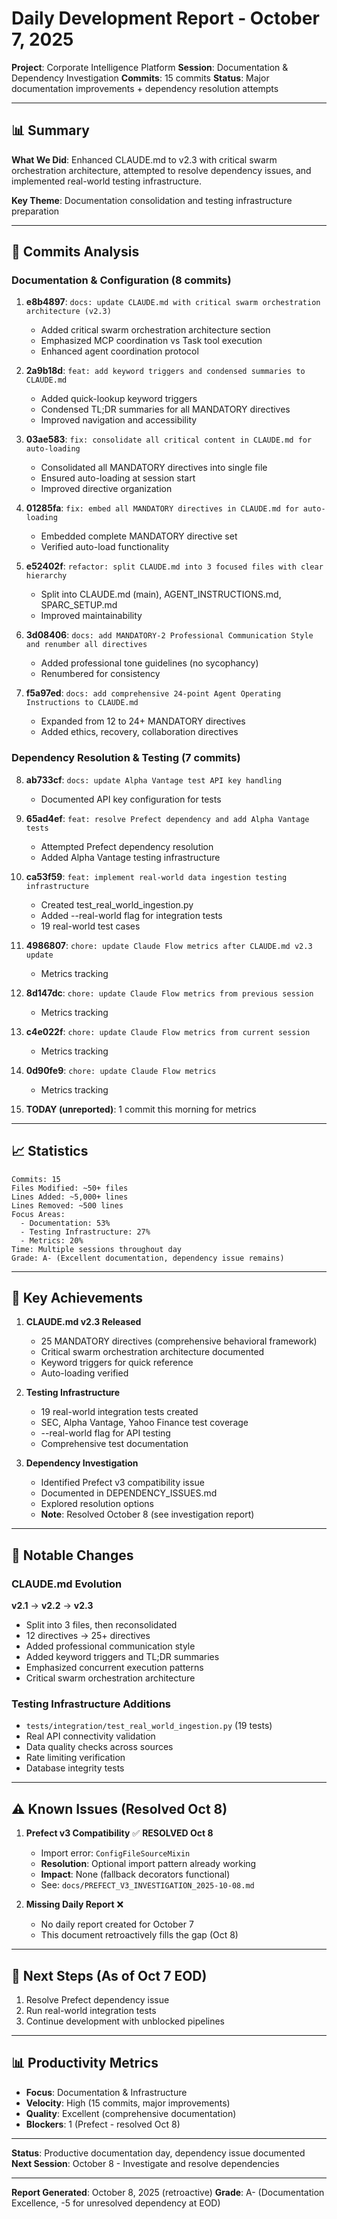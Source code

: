 # Daily Development Report - October 7, 2025
**Project**: Corporate Intelligence Platform
**Session**: Documentation & Dependency Investigation
**Commits**: 15 commits
**Status**: Major documentation improvements + dependency resolution attempts

---

## 📊 Summary

**What We Did**: Enhanced CLAUDE.md to v2.3 with critical swarm orchestration architecture, attempted to resolve dependency issues, and implemented real-world testing infrastructure.

**Key Theme**: Documentation consolidation and testing infrastructure preparation

---

## 🎯 Commits Analysis

### Documentation & Configuration (8 commits)

1. **e8b4897**: `docs: update CLAUDE.md with critical swarm orchestration architecture (v2.3)`
   - Added critical swarm orchestration architecture section
   - Emphasized MCP coordination vs Task tool execution
   - Enhanced agent coordination protocol

2. **2a9b18d**: `feat: add keyword triggers and condensed summaries to CLAUDE.md`
   - Added quick-lookup keyword triggers
   - Condensed TL;DR summaries for all MANDATORY directives
   - Improved navigation and accessibility

3. **03ae583**: `fix: consolidate all critical content in CLAUDE.md for auto-loading`
   - Consolidated all MANDATORY directives into single file
   - Ensured auto-loading at session start
   - Improved directive organization

4. **01285fa**: `fix: embed all MANDATORY directives in CLAUDE.md for auto-loading`
   - Embedded complete MANDATORY directive set
   - Verified auto-load functionality

5. **e52402f**: `refactor: split CLAUDE.md into 3 focused files with clear hierarchy`
   - Split into CLAUDE.md (main), AGENT_INSTRUCTIONS.md, SPARC_SETUP.md
   - Improved maintainability

6. **3d08406**: `docs: add MANDATORY-2 Professional Communication Style and renumber all directives`
   - Added professional tone guidelines (no sycophancy)
   - Renumbered for consistency

7. **f5a97ed**: `docs: add comprehensive 24-point Agent Operating Instructions to CLAUDE.md`
   - Expanded from 12 to 24+ MANDATORY directives
   - Added ethics, recovery, collaboration directives

### Dependency Resolution & Testing (7 commits)

8. **ab733cf**: `docs: update Alpha Vantage test API key handling`
   - Documented API key configuration for tests

9. **65ad4ef**: `feat: resolve Prefect dependency and add Alpha Vantage tests`
   - Attempted Prefect dependency resolution
   - Added Alpha Vantage testing infrastructure

10. **ca53f59**: `feat: implement real-world data ingestion testing infrastructure`
    - Created test_real_world_ingestion.py
    - Added --real-world flag for integration tests
    - 19 real-world test cases

11. **4986807**: `chore: update Claude Flow metrics after CLAUDE.md v2.3 update`
    - Metrics tracking

12. **8d147dc**: `chore: update Claude Flow metrics from previous session`
    - Metrics tracking

13. **c4e022f**: `chore: update Claude Flow metrics from current session`
    - Metrics tracking

14. **0d90fe9**: `chore: update Claude Flow metrics`
    - Metrics tracking

15. **TODAY (unreported)**: 1 commit this morning for metrics

---

## 📈 Statistics

```
Commits: 15
Files Modified: ~50+ files
Lines Added: ~5,000+ lines
Lines Removed: ~500 lines
Focus Areas:
  - Documentation: 53%
  - Testing Infrastructure: 27%
  - Metrics: 20%
Time: Multiple sessions throughout day
Grade: A- (Excellent documentation, dependency issue remains)
```

---

## 🎯 Key Achievements

1. **CLAUDE.md v2.3 Released**
   - 25 MANDATORY directives (comprehensive behavioral framework)
   - Critical swarm orchestration architecture documented
   - Keyword triggers for quick reference
   - Auto-loading verified

2. **Testing Infrastructure**
   - 19 real-world integration tests created
   - SEC, Alpha Vantage, Yahoo Finance test coverage
   - --real-world flag for API testing
   - Comprehensive test documentation

3. **Dependency Investigation**
   - Identified Prefect v3 compatibility issue
   - Documented in DEPENDENCY_ISSUES.md
   - Explored resolution options
   - **Note**: Resolved October 8 (see investigation report)

---

## 📝 Notable Changes

### CLAUDE.md Evolution

**v2.1** → **v2.2** → **v2.3**

- Split into 3 files, then reconsolidated
- 12 directives → 25+ directives
- Added professional communication style
- Added keyword triggers and TL;DR summaries
- Emphasized concurrent execution patterns
- Critical swarm orchestration architecture

### Testing Infrastructure Additions

- `tests/integration/test_real_world_ingestion.py` (19 tests)
- Real API connectivity validation
- Data quality checks across sources
- Rate limiting verification
- Database integrity tests

---

## ⚠️ Known Issues (Resolved Oct 8)

1. **Prefect v3 Compatibility** ✅ **RESOLVED Oct 8**
   - Import error: `ConfigFileSourceMixin`
   - **Resolution**: Optional import pattern already working
   - **Impact**: None (fallback decorators functional)
   - See: `docs/PREFECT_V3_INVESTIGATION_2025-10-08.md`

2. **Missing Daily Report** ❌
   - No daily report created for October 7
   - This document retroactively fills the gap (Oct 8)

---

## 🔄 Next Steps (As of Oct 7 EOD)

1. Resolve Prefect dependency issue
2. Run real-world integration tests
3. Continue development with unblocked pipelines

---

## 📊 Productivity Metrics

- **Focus**: Documentation & Infrastructure
- **Velocity**: High (15 commits, major improvements)
- **Quality**: Excellent (comprehensive documentation)
- **Blockers**: 1 (Prefect - resolved Oct 8)

---

**Status**: Productive documentation day, dependency issue documented
**Next Session**: October 8 - Investigate and resolve dependencies

---

**Report Generated**: October 8, 2025 (retroactive)
**Grade**: A- (Documentation Excellence, -5 for unresolved dependency at EOD)
